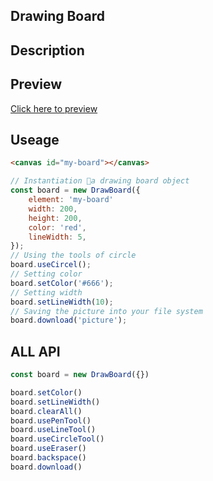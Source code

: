 ## Drawing Board 
	
## Description

## Preview

[Click here to preview](https://ding-ke.github.io/drawing-board/)

## Useage

```html
<canvas id="my-board"></canvas>
```
```js
// Instantiation a drawing board object
const board = new DrawBoard({
	element: 'my-board'
	width: 200,
	height: 200,
	color: 'red',
	lineWidth: 5,
});
// Using the tools of circle
board.useCircel();
// Setting color 
board.setColor('#666');
// Setting width
board.setLineWidth(10);
// Saving the picture into your file system
board.download('picture');
```

## ALL API

```js
const board = new DrawBoard({})

board.setColor()
board.setLineWidth()
board.clearAll()
board.usePenTool()
board.useLineTool()
board.useCircleTool()
board.useEraser()
board.backspace()
board.download()

```


